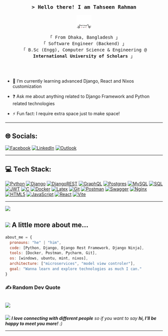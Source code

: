 <!-- Intro  -->
<h3 align="center">
        <samp>&gt; Hello there! I am
                <b><a target="_blank">Tahseen Rahman</a></b>
        </samp>
</h3>

 <p align="center">
        <img src="cat.webp" width="50"/>
</p>

<p align="center">
        <!-- Organisation  -->
        <samp>
                「 From Dhaka, Bangladesh 」
                <br>
                「 Software Engineer (Backend) 」
                <br>
                「 B.Sc (Engg), Computer Science & Engineering @<b> International University of Scholars</b> 」
                <br>
                <br>
        </samp>
</p>
<br>

- 🌱 I’m currently learning advanced Django, React and Nixos customization
  

- ❓ Ask me about anything related to Django Framework and Python related technologies  
  

- ⚡ Fun fact: I require extra space just to make space!

---
## 🌐 Socials:
[![Facebook](https://img.shields.io/badge/Facebook-white?style=for-the-badge&logo=facebook&logoColor=%231877F2)](https://facebook.com/hatman.coder/) 
[![LinkedIn](https://img.shields.io/badge/LinkedIn-white?style=for-the-badge&logo=linkedin&logoColor=%230077B5)](https://linkedin.com/in/hatman-coder/) 
[![Outlook](https://img.shields.io/badge/Outlook-white?style=for-the-badge&logo=microsoft-outlook&logoColor=%230078D4)](mailto:elliot.59@outlook.com)



---
## 💻 Tech Stack:

[![Python](https://img.shields.io/badge/python-3670A0?style=for-the-badge&logo=python&logoColor=ffdd54)](https://www.python.org/) 
[![Django](https://img.shields.io/badge/django-%23092E20.svg?style=for-the-badge&logo=django&logoColor=white)](https://www.djangoproject.com/)
[![DjangoREST](https://img.shields.io/badge/DJANGO-REST-ff1709?style=for-the-badge&logo=django&logoColor=white&color=ff1709&labelColor=gray)](https://www.django-rest-framework.org/)
[![GraphQL](https://img.shields.io/badge/-GraphQL-E10098?style=for-the-badge&logo=graphql&logoColor=white)](https://graphql.org/)
[![Postgres](https://img.shields.io/badge/postgres-%23316192.svg?style=for-the-badge&logo=postgresql&logoColor=white)](https://www.postgresql.org/)
[![MySQL](https://img.shields.io/badge/MySQL-4479A1?style=for-the-badge&logo=mysql&logoColor=white)](https://www.mysql.com/)
[![SQL](https://img.shields.io/badge/SQL-003B57?style=for-the-badge&logo=sqlite&logoColor=white)](https://www.sqlite.org/)
[![JWT](https://img.shields.io/badge/JWT-black?style=for-the-badge&logo=JSON%20web%20tokens)](https://jwt.io/)
[![C](https://img.shields.io/badge/C-A8B9CC?style=for-the-badge&logo=c&logoColor=white)](https://www.open-std.org/jtc1/sc22/wg14/)
[![Docker](https://img.shields.io/badge/Docker-2496ED?style=for-the-badge&logo=docker&logoColor=white)](https://www.docker.com/)
[![Latex](https://img.shields.io/badge/Latex-008080?style=for-the-badge&logo=latex&logoColor=white)](https://www.latex-project.org/)
[![Git](https://img.shields.io/badge/Git-F05032?style=for-the-badge&logo=git&logoColor=white)](https://git-scm.com/)
[![Postman](https://img.shields.io/badge/Postman-FF6C37?style=for-the-badge&logo=postman&logoColor=white)](https://www.postman.com/)
[![Swagger](https://img.shields.io/badge/-Swagger-%23Clojure?style=for-the-badge&logo=swagger&logoColor=white)](https://swagger.io/)
[![Nginx](https://img.shields.io/badge/nginx-%23009639.svg?style=for-the-badge&logo=nginx&logoColor=white)](https://www.nginx.com/)
[![HTML5](https://img.shields.io/badge/html5-%23E34F26.svg?style=for-the-badge&logo=html5&logoColor=white)](https://html.spec.whatwg.org/)
[![JavaScript](https://img.shields.io/badge/javascript-%23323330.svg?style=for-the-badge&logo=javascript&logoColor=%23F7DF1E)](https://www.javascript.com/)
[![React](https://img.shields.io/badge/react-%2320232a.svg?style=for-the-badge&logo=react&logoColor=%2361DAFB)](https://react.dev/)
[![Vite](https://img.shields.io/badge/vite-%23646CFF.svg?style=for-the-badge&logo=vite&logoColor=white)](https://vitejs.dev/)



---

![](https://komarev.com/ghpvc/?username=hatman-coder&color=blue)

## <img src="https://media.giphy.com/media/VgCDAzcKvsR6OM0uWg/giphy.gif" width="50"> A little more about me...  

```javascript
about_me = {
  pronouns: "he" | "him",
  code: [Python, Django, Django Rest Framework, Django Ninja],
  tools: [Docker, Postman, Pycharm, Git],
  os: [windows, ubuntu, mint, nixos],
  architecture: ["microservices", "model view controler"],
  goal: "Wanna learn and explore technologies as much I can."
}
```
### ✍️ Random Dev Quote
![](https://quotes-github-readme.vercel.app/api?type=horizontal&theme=default)
---
<img src="https://media.giphy.com/media/LnQjpWaON8nhr21vNW/giphy.gif" width="60"> <em><b>I love connecting with different people</b> so if you want to say <b>hi, I'll be happy to meet you more!</b> :)</em>

---

